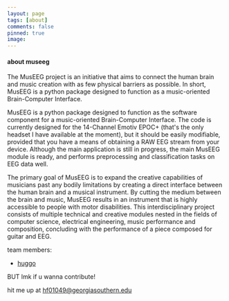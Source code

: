 ```yaml
---
layout: page
tags: [about]
comments: false
pinned: true
image:
---
```


#### about museeg

The MusEEG project is an initiative that aims to connect the human brain and music creation with as few physical barriers as possible. In short, MusEEG is a python package designed to function as a music-oriented Brain-Computer Interface.

MusEEG is a python package designed to function as the software component for a music-oriented Brain-Computer Interface. The code is currently designed for the 14-Channel Emotiv EPOC+ (that's the only headset I have available at the moment), but it should be easily modifiable, provided that you have a means of obtaining a RAW EEG stream from your device. Although the main application is still in progress, the main MusEEG module is ready, and performs preprocessing and classification tasks on EEG data well.

The primary goal of MusEEG is to expand the creative capabilities of musicians past any bodily limitations by creating a direct interface between the human brain and a musical instrument. By cutting the medium between the brain and music, MusEEG results in an instrument that is highly accessible to people with motor disabilities. This interdisciplinary project consists of multiple technical and creative modules nested in the fields of computer science, electrical engineering, music performance and composition, concluding with the performance of a piece composed for guitar and EEG.

team members:
- [huggo](https://hugofloresgarcia.github.io)

BUT lmk if u wanna contribute!

hit me up at [hf01049@georgiasouthern.edu](mailto:hf01049@georgiasouthern.edu)
